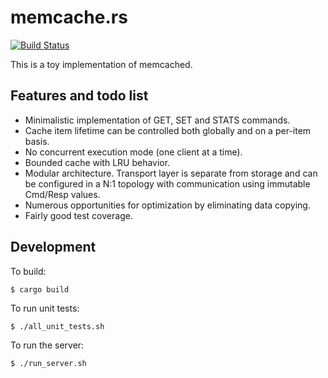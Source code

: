 # memcache.rs

[![Build Status](https://travis-ci.org/numerodix/memcache.rs.svg?branch=master)](https://travis-ci.org/numerodix/memcache.rs)

This is a toy implementation of memcached.


## Features and todo list

* Minimalistic implementation of GET, SET and STATS commands.
* Cache item lifetime can be controlled both globally and on a per-item basis.
* No concurrent execution mode (one client at a time).
* Bounded cache with LRU behavior.
* Modular architecture. Transport layer is separate from storage and can be configured in a N:1 topology with communication using immutable Cmd/Resp values.
* Numerous opportunities for optimization by eliminating data copying.
* Fairly good test coverage.


## Development

To build:

    $ cargo build

To run unit tests:

    $ ./all_unit_tests.sh

To run the server:
    
    $ ./run_server.sh
